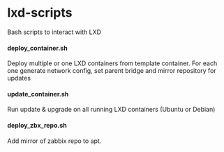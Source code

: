 # lxd-scripts
Bash scripts to interact with LXD

#### deploy_container.sh

Deploy multiple or one LXD containers from template container. For each one generate network config, set parent bridge and mirror repository for updates

#### update_container.sh

Run update & upgrade on all running LXD containers (Ubuntu or Debian)

#### deploy_zbx_repo.sh

Add mirror of zabbix repo to apt.
